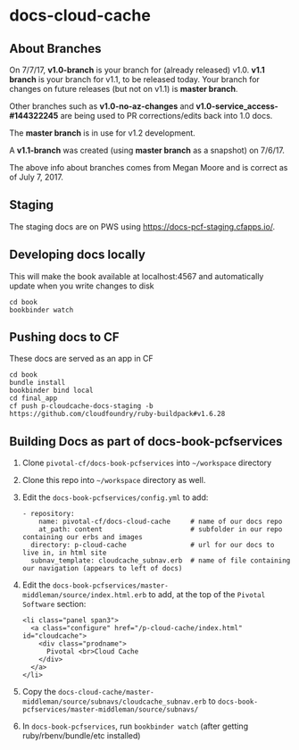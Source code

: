 # docs-cloud-cache

## About Branches 

On 7/7/17, **v1.0-branch** is your branch for (already released) v1.0. **v1.1 branch** is your branch for v1.1, to be released today. Your branch for changes on future releases (but not on v1.1) is **master branch**.

Other branches such as **v1.0-no-az-changes** and **v1.0-service_access-#144322245** are being used to PR corrections/edits back into 1.0 docs.

The **master branch** is in use for v1.2 development.

A **v1.1-branch** was created (using **master branch** as a snapshot) on 7/6/17.

The above info about branches comes from Megan Moore and is correct as of July 7, 2017.

## Staging

The staging docs are on PWS using https://docs-pcf-staging.cfapps.io/.

## Developing docs locally

This will make the book available at localhost:4567 and automatically update when you write changes to disk

```
cd book
bookbinder watch
```

## Pushing docs to CF

These docs are served as an app in CF

```
cd book
bundle install
bookbinder bind local
cd final_app
cf push p-cloudcache-docs-staging -b https://github.com/cloudfoundry/ruby-buildpack#v1.6.28
```

## Building Docs as part of docs-book-pcfservices

1. Clone `pivotal-cf/docs-book-pcfservices` into `~/workspace` directory
2. Clone this repo into `~/workspace` directory as well.
3. Edit the `docs-book-pcfservices/config.yml` to add:
 
    ```
    - repository:
        name: pivotal-cf/docs-cloud-cache     # name of our docs repo
        at_path: content                      # subfolder in our repo containing our erbs and images
      directory: p-cloud-cache                # url for our docs to live in, in html site
      subnav_template: cloudcache_subnav.erb  # name of file containing our navigation (appears to left of docs)
    ```
4. Edit the `docs-book-pcfservices/master-middleman/source/index.html.erb` to add, at the top of the `Pivotal Software` section:

    ```
    <li class="panel span3">
      <a class="configure" href="/p-cloud-cache/index.html" id="cloudcache">
        <div class="prodname">
          Pivotal <br>Cloud Cache
        </div>
      </a>
    </li>
    ```
5. Copy the `docs-cloud-cache/master-middleman/source/subnavs/cloudcache_subnav.erb` to `docs-book-pcfservices/master-middleman/source/subnavs/`
6. In `docs-book-pcfservices`, run `bookbinder watch` (after getting ruby/rbenv/bundle/etc installed)


